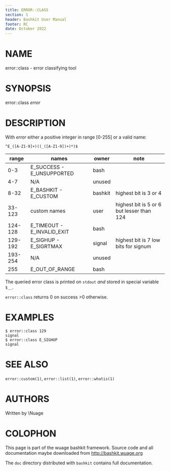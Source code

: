 ```yaml
---
title: ERROR::CLASS
section: 1
header: Bashkit User Manual
footer: RC
date: October 2022
---
```


# NAME

error::class - error classifying tool

# SYNOPSIS

error::class *error*

# DESCRIPTION

With *error* either a positive integer in range [0-255] or a valid name:
```
^E_([A-Z1-9]+)((_([A-Z1-9])+)*)$
```

| range | names | owner | note |
|---|---|---|---|
0-3 | E_SUCCESS - E_UNSUPPORTED | bash
4-7 | N/A| unused
8-32 | E_BASHKIT - E_CUSTOM | bashkit | highest bit is 3 or 4
33-123| custom names | user | highest bit is 5 or 6 but lesser than 124
124-128| E_TIMEOUT - E_INVALID_EXIT | bash
129-192| E_SIGHUP - E_SIGRTMAX | signal | highest bit is 7 low bits for signum
193-254| N/A | unused
255| E_OUT_OF_RANGE | bash

The queried error class is printed on `stdout` *and* stored in special variable `$__`.

`error::class` returns 0 on success >0 otherwise.

# EXAMPLES

    $ error::class 129
    signal
    $ error::class E_SIGHUP
    signal


# SEE ALSO

`error::custom(1)`, `error::list(1)`, `error::whatis(1)`

# AUTHORS
Written by \\Nuage

# COLOPHON
This page is part of the wuage bashkit framework. Source code and all
documentation maybe downloaded from <http://bashkit.wuage.org>

The `doc` directory distributed with `bashkit` contains full documentation.
